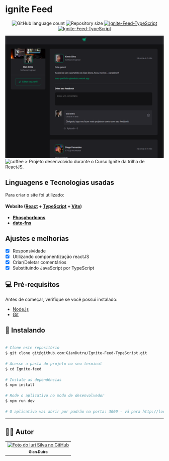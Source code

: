 # ignite Feed

<p align="center">
  <img alt="GitHub language count" src="https://img.shields.io/github/languages/count/GianDutra/Ignite-Feed-TypeScript?color=%2304D361">

  <img alt="Repository size" src="https://img.shields.io/github/repo-size/GianDutra/Ignite-Feed-TypeScript">
 
 <a href="https://ignite-feed-type-script.vercel.app/">
    <img alt="Ignite-Feed-TypeScript" src="https://img.shields.io/badge/Ignite-Feed-TypeScript-%237159c1?style=flat&logo=ghost">
  </a>
  

  <a href="https://ignite-feed-type-script.vercel.app/">
    <img alt="Ignite-Feed-TypeScript" src="https://img.shields.io/badge/Ignite-Feed-TypeScript-%237159c1?style=flat&logo=ghost">
  </a>
</p>
<img src="./.github/1.png" alt="coffee" title="coffee">
<img src="./.github/2.png" alt="coffee" title="coffee">
> Projeto desenvolvido durante o Curso Ignite da trilha de ReactJS.

## Linguagens e Tecnologias usadas

Para criar o site foi utilizado:

#### **Website**  ([React](https://reactjs.org/)  +  [TypeScript](https://www.typescriptlang.org/) + [Vite](https://vitejs.dev/))

- **[PhosphorIcons](https://phosphoricons.com/)**
- **[date-fns](https://date-fns.org/)**
  
## Ajustes e melhorias

- [x] Responsividade
- [x] Utilizando componentização reactJS
- [x] Criar/Deletar comentários
- [x] Substituindo JavaScript por TypeScript

## 💻 Pré-requisitos

Antes de começar, verifique se você possui instalado:

* [Node.js](https://nodejs.org/en/)
* [Git](https://git-scm.com)

## 🚀 Instalando <Ignite-Feed-TypeScript>

 
```bash

# Clone este repositório
$ git clone git@github.com:GianDutra/Ignite-Feed-TypeScript.git

# Acesse a pasta do projeto no seu terminal
$ cd Ignite-feed

# Instale as dependências
$ npm install

# Rode o aplicativo no modo de desenvolvedor
$ npm run dev

# O aplicativo vai abrir por padrão na porta: 3000 - vá para http://localhost:3000/

```

---


## 👨‍💼 Autor

<table>
  <tr>
    <td align="center">
      <a href="#">
        <img src="https://github.com/GianDutra.png" width="100px;" alt="Foto do Iuri Silva no GitHub"/><br>
        <sub>
          <b>Gian Dutra</b>
        </sub>
      </a>
    </td>
  </tr>
</table>
